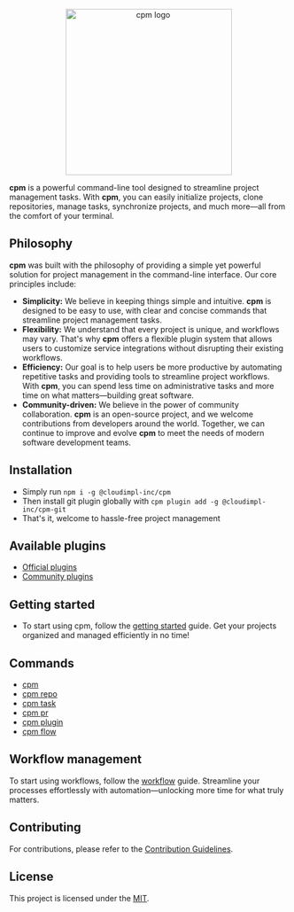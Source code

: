 <p align="center">
<img width="300" alt="cpm logo" src="https://github.com/CloudImpl-Inc/cpm/assets/17607423/4b520bec-a0ec-4adf-afb8-c9045d57dd98">
</p>

**cpm** is a powerful command-line tool designed to streamline project management tasks. With **cpm**, you can easily initialize projects, clone repositories, manage tasks, synchronize projects, and much more—all from the comfort of your terminal.

## Philosophy
**cpm** was built with the philosophy of providing a simple yet powerful solution for project management in the command-line interface. Our core principles include:
- **Simplicity:** We believe in keeping things simple and intuitive. **cpm** is designed to be easy to use, with clear and concise commands that streamline project management tasks.
- **Flexibility:** We understand that every project is unique, and workflows may vary. That's why **cpm** offers a flexible plugin system that allows users to customize service integrations without disrupting their existing workflows.
- **Efficiency:** Our goal is to help users be more productive by automating repetitive tasks and providing tools to streamline project workflows. With **cpm**, you can spend less time on administrative tasks and more time on what matters—building great software.
- **Community-driven:** We believe in the power of community collaboration. **cpm** is an open-source project, and we welcome contributions from developers around the world. Together, we can continue to improve and evolve **cpm** to meet the needs of modern software development teams.

## Installation
- Simply run `npm i -g @cloudimpl-inc/cpm`
- Then install git plugin globally with `cpm plugin add -g @cloudimpl-inc/cpm-git`
- That's it, welcome to hassle-free project management

## Available plugins
- [Official plugins](https://cloudimpl-inc.github.io/cpm-plugin-pack/)
- [Community plugins](https://github.com/topics/cpm-plugin-community)

## Getting started
- To start using cpm, follow the [getting started](docs/getting-started) guide. Get your projects organized and managed efficiently in no time!

## Commands
- [cpm](docs/core)
- [cpm repo](docs/repo)
- [cpm task](docs/task)
- [cpm pr](docs/pr)
- [cpm plugin](docs/plugin)
- [cpm flow](docs/flow)

## Workflow management
To start using workflows, follow the [workflow](docs/workflow) guide. Streamline your processes effortlessly with automation—unlocking more time for what truly matters.

## Contributing
For contributions, please refer to the [Contribution Guidelines](CONTRIBUTING.md).

## License
This project is licensed under the [MIT](LICENSE).
